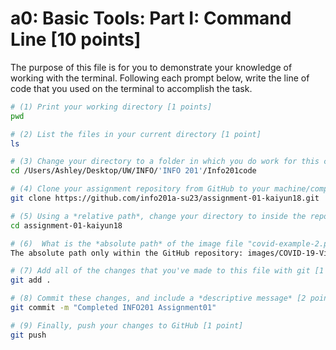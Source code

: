 # a0: Basic Tools: Part I: Command Line [10 points]

The purpose of this file is for you to demonstrate your knowledge of working with the terminal. Following each prompt below, write the line of code that you used on the terminal to accomplish the task.

```bash
# (1) Print your working directory [1 points]
pwd

# (2) List the files in your current directory [1 point]
ls

# (3) Change your directory to a folder in which you do work for this class (if you haven't created such a folder, please do so now — perhaps titled "INFO201") [1 point]
cd /Users/Ashley/Desktop/UW/INFO/'INFO 201'/Info201code

# (4) Clone your assignment repository from GitHub to your machine/computer [1 point]
git clone https://github.com/info201a-su23/assignment-01-kaiyun18.git

# (5) Using a *relative path*, change your directory to inside the repository you just cloned [1 point]
cd assignment-01-kaiyun18

# (6)  What is the *absolute path* of the image file "covid-example-2.png"? (You can answer the absolute path on your own computer, or the absolute path only within the GitHub repository) [1 points]
The absolute path only within the GitHub repository: images/COVID-19-Visualizations/covid-example-2.png

# (7) Add all of the changes that you've made to this file with git [1 point]
git add .

# (8) Commit these changes, and include a *descriptive message* [2 points]
git commit -m "Completed INFO201 Assignment01"

# (9) Finally, push your changes to GitHub [1 point]
git push
```
